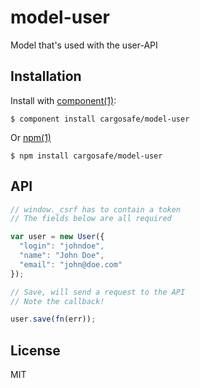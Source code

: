 
# model-user

  Model that's used with the user-API

## Installation

  Install with [component(1)](//component.io):

    $ component install cargosafe/model-user

  Or [npm(1)](//nodejs.org)

    $ npm install cargosafe/model-user

## API

```javascript
// window._csrf has to contain a token
// The fields below are all required

var user = new User({
  "login": "johndoe",
  "name": "John Doe",
  "email": "john@doe.com"
});

// Save, will send a request to the API
// Note the callback!

user.save(fn(err));
```
## License

  MIT

